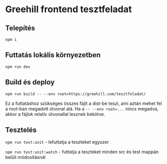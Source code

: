 # Greehill frontend tesztfeladat

## Telepítés

`npm i`

## Futtatás lokális környezetben

`npm run dev`

## Build és deploy

`npm run build -- --env root=https://greehill.com/tesztfeladat/`

Ez a futtatáshoz szükséges összes fájlt a dist-be teszi, ami aztán mehet fel a root-ban megadott útvonal alá.
Ha a `-- --env root=...` nincs megadva, akkor a fájlok relatív útvonallal lesznek bekötve.

## Tesztelés

`npm run test:unit` - lefuttatja a teszteket egyszer

`npm run test:unit:watch` - futtatja a teszteket minden src és test mappán belüli módosításnál
